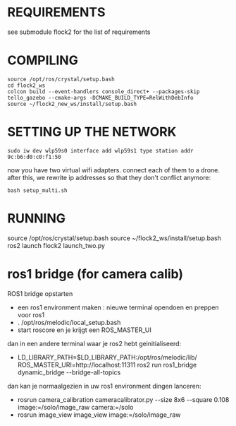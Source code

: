 # REQUIREMENTS 

see submodule flock2 for the list of requirements

# COMPILING

```
source /opt/ros/crystal/setup.bash
cd flock2_ws
colcon build --event-handlers console_direct+ --packages-skip tello_gazebo --cmake-args -DCMAKE_BUILD_TYPE=RelWithDebInfo
source ~/flock2_new_ws/install/setup.bash
```

# SETTING UP THE NETWORK


```
sudo iw dev wlp59s0 interface add wlp59s1 type station addr 9c:b6:d0:c0:f1:50
```

now you have two virtual wifi adapters. connect each of them to a drone.
after this, we rewrite ip addresses so that they don't conflict anymore:
```
bash setup_multi.sh
```

# RUNNING

source /opt/ros/crystal/setup.bash
source ~/flock2_ws/install/setup.bash
ros2 launch flock2 launch_two.py


# ros1 bridge (for camera calib)

ROS1 bridge opstarten
* een ros1 environment maken : nieuwe terminal opendoen en preppen voor ros1
* . /opt/ros/melodic/local_setup.bash
* start roscore en je krijgt een ROS_MASTER_UI

dan in een andere terminal waar je ros2 hebt geinitialiseerd:
* LD_LIBRARY_PATH=$LD_LIBRARY_PATH:/opt/ros/melodic/lib/ ROS_MASTER_URI=http://localhost:11311 ros2 run ros1_bridge dynamic_bridge --bridge-all-topics

dan kan je normaalgezien in uw ros1 environment dingen lanceren:
* rosrun camera_calibration cameracalibrator.py --size 8x6 --square 0.108 image:=/solo/image_raw camera:=/solo
* rosrun image_view image_view image:=/solo/image_raw

